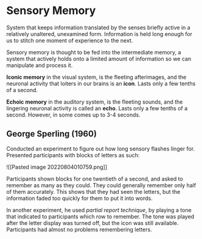 # Sensory Memory
System that keeps information translated by the senses briefly active in a relatively unaltered, unexamined form. Information is held long enough for us to stitch one moment of experience to the next.

Sensory memory is thought to be fed into the intermediate memory, a system that actively holds onto a limited amount of information so we can manipulate and process it.

**Iconic memory** in the visual system, is the fleeting afterimages, and the neuronal activity that loiters in our brains is an **icon**. Lasts only a few tenths of a second.

**Echoic memory** in the auditory system, is the fleeting sounds, and the lingering neuronal activity is called an **echo**. Lasts only a few tenths of a second. However, in some comes up to 3-4 seconds.

## George Sperling (1960)
Conducted an experiment to figure out how long sensory flashes linger for. Presented participants with blocks of letters as such:

![[Pasted image 20220804010759.png]]

Participants shown blocks for one twentieth of a second, and asked to remember as many as they could. They could generally remember only half of them accurately. This shows that they had seen the letters, but the information faded too quickly for them to put it into words.

In another experiment, he used *partial report technique*, by playing a tone that indicated to participants which row to remember. The tone was played after the letter display was turned off, but the icon was still available. Participants had almost no problems remembering letters.
